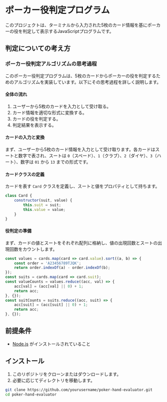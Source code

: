 # ポーカー役判定プログラム

このプロジェクトは、ターミナルから入力された5枚のカード情報を基にポーカーの役を判定して表示するJavaScriptプログラムです。

## 判定についての考え方

### ポーカー役判定アルゴリズムの思考過程

このポーカー役判定プログラムは、5枚のカードからポーカーの役を判定するためのアルゴリズムを実装しています。以下にその思考過程を詳しく説明します。

#### 全体の流れ

1. ユーザーから5枚のカードを入力として受け取る。
2. カード情報を適切な形式に変換する。
3. カードの役を判定する。
4. 判定結果を表示する。

#### カードの入力と変換

まず、ユーザーから5枚のカード情報を入力として受け取ります。各カードはスートと数字で表され、スートは `0`（スペード）、`1`（クラブ）、`2`（ダイヤ）、`3`（ハート）、数字は `01` から `13` までの形式です。

#### カードクラスの定義

カードを表す `Card` クラスを定義し、スートと値をプロパティとして持ちます。

```javascript
class Card {
    constructor(suit, value) {
        this.suit = suit;
        this.value = value;
    }
}
```

#### 役判定の準備

まず、カードの値とスートをそれぞれ配列に格納し、値の出現回数とスートの出現回数をカウントします。

```javascript
const values = cards.map(card => card.value).sort((a, b) => {
    const order = 'A23456789TJQK';
    return order.indexOf(a) - order.indexOf(b);
});
const suits = cards.map(card => card.suit);
const valueCounts = values.reduce((acc, val) => {
    acc[val] = (acc[val] || 0) + 1;
    return acc;
}, {});
const suitCounts = suits.reduce((acc, suit) => {
    acc[suit] = (acc[suit] || 0) + 1;
    return acc;
}, {});
```





## 前提条件

- [Node.js](https://nodejs.org/) がインストールされていること

## インストール

1. このリポジトリをクローンまたはダウンロードします。
2. 必要に応じてディレクトリを移動します。

```sh
git clone https://github.com/yourusername/poker-hand-evaluator.git
cd poker-hand-evaluator
```
